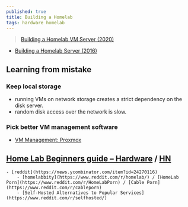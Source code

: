 ```yaml
---
published: true
title: Building a Homelab
tags: hardware homelab
---
```

> [Building a Homelab VM Server (2020)](https://mtlynch.io/building-a-vm-homelab/)

- [Building a Homelab Server (2016)](https://blog.briancmoses.com/2016/07/building-a-homelab-server.html)

## Learning from mistake
### Keep local storage
- running VMs on network storage creates a strict dependency on the disk server. 
- random disk access over the network is slow.

### Pick better VM management software
- [VM Management: Proxmox](https://mtlynch.io/building-a-vm-homelab/#vm-management-proxmox)

## [Home Lab Beginners guide – Hardware](https://haydenjames.io/home-lab-beginners-guide-hardware/) / [HN](https://news.ycombinator.com/item?id=24270116)
	- [reddit](https://news.ycombinator.com/item?id=24270116)
    	- [homelabbity](https://www.reddit.com/r/homelab/) / [HomeLab Porn](https://www.reddit.com/r/HomeLabPorn) / [Cable Porn](https://www.reddit.com/r/cableporn)
    	- [Self-Hosted Alternatives to Popular Services](https://www.reddit.com/r/selfhosted/)
